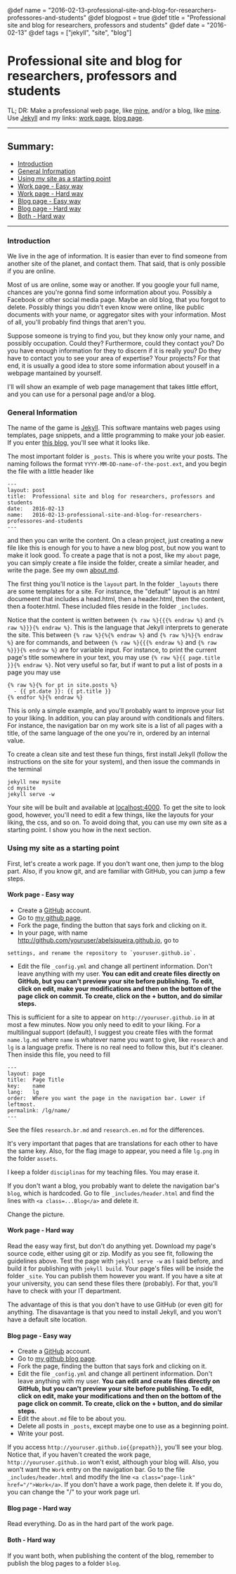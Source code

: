 @def name = "2016-02-13-professional-site-and-blog-for-researchers-professores-and-students"
@def blogpost = true
@def title = "Professional site and blog for researchers, professors and students"
@def date = "2016-02-13"
@def tags = ["jekyll", "site", "blog"]

# Professional site and blog for researchers, professors and students


TL; DR: Make a professional web page, like [mine]({{prepath}}/../),
and/or a blog, like [mine]({{prepath}}). Use
[Jekyll](https://jekyllrb.com/) and my links:
[work page](http://github.com/abelsiqueira/abelsiqueira.github.io),
[blog page](http://github.com/abelsiqueira/blog).

---

## Summary:

 - [Introduction](#introduction)
 - [General Information](#general-information)
 - [Using my site as a starting point](#using-my-site-as-a-starting-point)
 - [Work page - Easy way](#work-page---easy-way)
 - [Work page - Hard way](#work-page---hard-way)
 - [Blog page - Easy way](#blog-page---easy-way)
 - [Blog page - Hard way](#blog-page---hard-way)
 - [Both - Hard way](#both---hard-way)

---

### Introduction

We live in the age of information.
It is easier than ever to find someone from another site of the planet, and
contact them.
That said, that is only possible if you are online.

Most of us are online, some way or another. If you google your full name,
chances are you're gonna find some information about you. Possibly a Facebook or
other social media page.
Maybe an old blog, that you forgot to delete.
Possibly things you didn't even know were online, like public documents with
your name, or aggregator sites with your information.
Most of all, you'll probably find things that aren't you.

Suppose someone is trying to find you, but they know only your name, and
possibly occupation. Could they?
Furthermore, could they contact you?
Do you have enough information for they to discern if it is really you?
Do they have to contact you to see your area of expertise? Your projects?
For that end, it is usually a good idea to store some information about youself
in a webpage mantained by yourself.

I'll will show an example of web page management that takes little effort, and
you can use for a personal page and/or a blog.

### General Information

The name of the game is
[Jekyll](https://jekyllrb.com/). This software mantains web pages using
templates, page snippets, and a little programming to make your job easier.
If you enter [this blog](http://github.com/abelsiqueira/blog), you'll see what
it looks like.

The most important folder is `_posts`. This is where you write your posts. The
naming follows the format `YYYY-MM-DD-name-of-the-post.ext`, and you begin the
file with a little header like

```
---
layout: post
title:  Professional site and blog for researchers, professors and students
date:   2016-02-13
name:   2016-02-13-professional-site-and-blog-for-researchers-professores-and-students
---
```

and then you can write the content.
On a clean project, just creating a new file like this is enough for you to have
a new blog post, but now you want to make it look good.
To create a page that is not a post, like my `about` page, you can simply create
a file inside the folder, create a similar header, and write the page. See my
own
[about.md](https://raw.githubusercontent.com/abelsiqueira{{prepath}}gh-pages/about.md).

The first thing you'll notice is the `layout` part. In the folder `_layouts`
there are some templates for a site. For instance, the "default" layout is an
html documeent that includes a head.html, then a header.html, then the content,
then a footer.html. These included files reside in the folder `_includes`.

Notice that the content is written between
`{% raw %}{{{% endraw %}` and `{% raw %}}}{% endraw %}`. This is the language
that Jekyll interprets to generate the site. This between
`{% raw %}{%{% endraw %}` and `{% raw %}%}{% endraw %}` are for
commands, and between
`{% raw %}{{{% endraw %}` and `{% raw %}}}{% endraw %}` are for variable input.
For instance, to print the current page's title somewhere in your text, you may
use `{% raw %}{{ page.title }}{% endraw %}`. Not very useful so far, but if want
to put a list of posts in a page you may use

```
{% raw %}{% for pt in site.posts %}
  - {{ pt.date }}: {{ pt.title }}
{% endfor %}{% endraw %}
```

This is only a simple example, and you'll probably want to improve your list to
your liking.
In addition, you can play around with conditionals and filters. For instance,
the navigation bar on my work site is a list of all pages with a title, of the
same language of the one you're in, ordered by an internal value.

To create a clean site and test these fun things, first install Jekyll (follow
the instructions on the site for your system), and then issue the commands in
the terminal

```
jekyll new mysite
cd mysite
jekyll serve -w
```

Your site will be built and available at
[localhost:4000](http://localhost:4000).
To get the site to look good, however, you'll need to edit a few things, like
the layouts for your liking, the css, and so on.
To avoid doing that, you can use my own site as a starting point. I show you how
in the next section.

### Using my site as a starting point

First, let's create a work page. If you don't want one, then jump to the blog
part.
Also, if you know git, and are familiar with GitHub, you can jump a few steps.

#### Work page - Easy way

 - Create a [GitHub](http://github.com) account.
 - Go to [my github page](http://github.com/abelsiqueira/abelsiqueira.github.io).
 - Fork the page, finding the button that says fork and clicking on it.
 - In your page, with name http://github.com/youruser/abelsiqueira.github.io, go to
```
settings, and rename the repository to `youruser.github.io`.
```
 - Edit the file `_config.yml` and change all pertinent information. Don't leave
   anything with my user.
   **You can edit and create files directly on GitHub, but you can't preview
   your site before publishing. To edit, click on edit, make your modifications
   and then on the bottom of the page click on commit. To create, click on the +
   button, and do similar steps.**

This is sufficient for a site to appear on `http://youruser.github.io` in at
most a few minutes. Now you only need to edit to your liking.
For a multilingual support (default), I suggest you create files with the format
`name.lg.md` where `name` is whatever name you want to give, like `research` and
`lg` is a language prefix. There is no real need to follow this, but it's
cleaner.
Then inside this file, you need to fill
```
---
layout: page
title:  Page Title
key:    name
lang:   lg
order:  Where you want the page in the navigation bar. Lower if leftmost.
permalink: /lg/name/
---
```
See the files `research.br.md` and `research.en.md` for the differences.

It's very important that pages that are translations for each other to have the
same key. Also, for the flag image to appear, you need a file `lg.png` in the
folder `assets`.

I keep a folder `disciplinas` for my teaching files. You may erase it.

If you don't want a blog, you probably want to delete the navigation bar's
`blog`, which is hardcoded. Go to file `_includes/header.html` and find the
lines with `<a class=...Blog</a>` and delete it.

Change the picture.

#### Work page - Hard way

Read the easy way first, but don't do anything yet.
Download my page's source code, either using git or zip.
Modify as you see fit, following the guidelines above.
Test the page with `jekyll serve -w` as I said before, and build it for
publishing with `jekyll build`.
Your page's files will be inside the folder `_site`.
You can publish them however you want. If you have a site at your university,
you can send these files there (probably). For that, you'll have to check with
your IT department.

The advantage of this is that you don't have to use GitHub (or even git) for
anything. The disavantage is that you need to install Jekyll, and you won't have
a default site location.

#### Blog page - Easy way

 - Create a [GitHub](http://github.com) account.
 - Go to [my github blog page](http://github.com/abelsiqueira/blog).
 - Fork the page, finding the button that says fork and clicking on it.
 - Edit the file `_config.yml` and change all pertinent information. Don't leave
   anything with my user.
   **You can edit and create files directly on GitHub, but you can't preview
   your site before publishing. To edit, click on edit, make your modifications
   and then on the bottom of the page click on commit. To create, click on the +
   button, and do similar steps.**
 - Edit the `about.md` file to be about you.
 - Delete all posts in `_posts`, except maybe one to use as a beginning point.
 - Write your post.

If you access `http://youruser.github.io{{prepath}}`, you'll see your blog. Notice
that, if you haven't created the work page, `http://youruser.github.io` won't
exist, although your blog will.
Also, you won't want the `Work` entry on the navigation bar.
Go to the file `_includes/header.html` and modify the line
`<a class="page-link" href="/">Work</a>`.
If you don't have a work page, then delete it.
If you do, you can change the "/" to your work page url.

#### Blog page - Hard way

Read everything. Do as in the hard part of the work page.

#### Both - Hard way

If you want both, when publishing the content of the blog, remember to publish
the blog pages to a folder `blog`.
